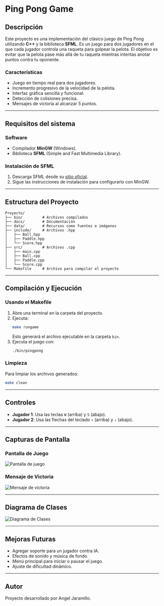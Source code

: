 # Ping Pong Game

## Descripción
Este proyecto es una implementación del clásico juego de Ping Pong utilizando **C++** y la biblioteca **SFML**. Es un juego para dos jugadores en el que cada jugador controla una raqueta para golpear la pelota. El objetivo es evitar que la pelota pase más allá de tu raqueta mientras intentas anotar puntos contra tu oponente.

### Características
- Juego en tiempo real para dos jugadores.
- Incremento progresivo de la velocidad de la pelota.
- Interfaz gráfica sencilla y funcional.
- Detección de colisiones precisa.
- Mensajes de victoria al alcanzar 5 puntos.

---

## Requisitos del sistema

### Software
- Compilador **MinGW** (Windows).
- Biblioteca **SFML** (Simple and Fast Multimedia Library).

### Instalación de SFML
1. Descarga SFML desde su [sitio oficial](https://www.sfml-dev.org/).
2. Sigue las instrucciones de instalación para configurarlo con MinGW.

---

## Estructura del Proyecto
```
Proyecto/
├── bin/         # Archivos compilados
├── docs/        # Documentación
├── data/        # Recursos como fuentes e imágenes
├── include/     # Archivos .hpp
│   ├── Ball.hpp
│   ├── Paddle.hpp
│   └── Score.hpp
├── src/         # Archivos .cpp
│   ├── main.cpp
│   ├── Ball.cpp
│   ├── Paddle.cpp
│   └── Score.cpp
└── Makefile     # Archivo para compilar el proyecto
```

---

## Compilación y Ejecución

### Usando el Makefile
1. Abre una terminal en la carpeta del proyecto.
2. Ejecuta:
   ```bash
   make rungame
   ```
   Esto generará el archivo ejecutable en la carpeta `bin`.
3. Ejecuta el juego con:
   ```bash
   ./bin/pingpong
   ```

### Limpieza
Para limpiar los archivos generados:
```bash
make clean
```

---

## Controles

- **Jugador 1**: Usa las teclas `W` (arriba) y `S` (abajo).
- **Jugador 2**: Usa las flechas del teclado `↑` (arriba) y `↓` (abajo).

---

## Capturas de Pantalla

### Pantalla de Juego
![Pantalla de juego](docs/screenshots/gameplay.png)

### Mensaje de Victoria
![Mensaje de victoria](docs/screenshots/victory.png)

---

## Diagrama de Clases
![Diagrama de Clases](docs/diagrams/class_diagram.png)

---

## Mejoras Futuras
- Agregar soporte para un jugador contra IA.
- Efectos de sonido y música de fondo.
- Menú principal para iniciar o pausar el juego.
- Ajuste de dificultad dinámico.

---

## Autor
Proyecto desarrollado por Angel Jaramillo.

